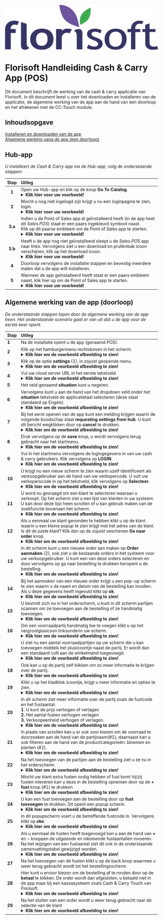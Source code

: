 ![Florisoft logo](https://raw.githubusercontent.com/florisoft/User.Manuals/main/fslogo.png)

# Florisoft Handleiding Cash & Carry App (POS)

Dit document beschrijft de werking van de cash & carry applicatie van Florisoft. In dit document leest u over het downloaden en installeren van de applicatie, de algemene werking van de app aan de hand van een doorloop en het afrekenen met de CC-Touch module. 

## Inhoudsopgave

[Installeren en downloaden van de app](#installeren-en-downloaden-van-de-app)  
[Algemene werking vana de app (een doorloop)](#algemene-werking-van-de-app-doorloop)

## Hub-app

*U installeert de Cash & Carry app via de Hub-app, volg de onderstaande stappen:*

|Stap|Uitleg|
|:-:|:--|
|**1**|Open uw Hub-app en klik op de knop **Go To Catalog**.<details><summary><b>Klik hier voor uw voorbeeld!</b></summary><img src="../Trolley Building App(M213)/Media/NL/1.png"></details>|
|**2**|Mocht u nog niet ingelogd zijn krijgt u nu een loginpagina te zien, login.<details><summary><b>Klik hier voor uw voorbeeld!</b></summary><img src="../Trolley Building App(M213)/Media/NL/2.png"></details>|
|**3.a**|Indien u de Point of Sales app al geïnstalleerd heeft (in de app heet dit *Sales.POS*) staat er een paars ingekleurd symbool naast.<br>Klik op dit paarse embleem om de Point of Sales app te starten.<details><summary><b>Klik hier voor uw voorbeeld!</b></summary><img src="Cash & Carry App/41.png"></details>|
|**3.b**|Heeft u de app nog niet geïnstalleerd sleept u de *Sales.POS* app naar links. Vervolgens ziet u een download en prullenbak icoon verschijnen, klik op het download icoon. <details><summary><b>Klik hier voor uw voorbeeld!</b></summary><img src="Cash & Carry App/42.png"></details>|
|**4**|Doorloop vervolgens de installatie stappen en bevestig meerdere malen dat u de app wilt installeren.|
|**5**|Wanneer de app geïnstalleerd heeft staat er een paars embleem naast, klik hier op om de Point of Sales app te starten.<details><summary><b>Klik hier voor uw voorbeeld!</b></summary><img src="Cash & Carry App/41.png"></details>|

## Algemene werking van de app (doorloop)

*De onderstaande stappen lopen door de algemene werking van de app heen. Het onderstaande scenario gaat er van uit dat u de app voor de eerste keer opent.*

|**Stap**|**Uitleg**|
|:--|:--|
|**1**|Na de installatie opent u de app (genaamd POS).|
|**2**|Klik op het hamburgermenu rechtsboven in het scherm. <details><summary>**Klik hier om de voorbeeld afbeelding te zien!**</summary><img src="Cash & Carry App/1.jpg" height=350px></details>|
|**3**|Klik op de optie **settings** (1), in zojuist geopende menu.<details><summary>**Klik hier om de voorbeeld afbeelding te zien!**</summary><img src="Cash & Carry App/2.jpg" height=350px></details>|
|**4**|Vul uw cloud server URL in het eerste tekstveld.<details><summary>**Klik hier om de voorbeeld afbeelding te zien!**</summary><img src="Cash & Carry App/27.png" height=350px></details>|
|**5**|Het veld genaamd **situation** kunt u negeren. |
|**6**|Vervolgens kunt u aan de hand van het dropdown veld onder het **situation** tekstveld de applicatietaal selecteren (deze staat standaard op Engels).<details><summary>**Klik hier om de voorbeeld afbeelding te zien!**</summary><img src="Cash & Carry App/6.jpg" height=350px></details>|
|**7**|Bij het eerst openen van de app kunt een melding krijgen waarin de volgende boodschap staat **requesting settings from hub**. U kunt dit bericht wegklikken door op **cancel** te drukken.<details><summary>**Klik hier om de voorbeeld afbeelding te zien!**</summary><img src="Cash & Carry App/4.jpg" height=350px></details>|
|**8**|Druk vervolgens op de **save** knop, u wordt vervolgens terug gebracht naar het startmenu.<details><summary>**Klik hier om de voorbeeld afbeelding te zien!**</summary><img src="Cash & Carry App/5.jpg" height=350px></details>|
|**9**|Vul in het startmenu vervolgens de logingegevens in van uw cash & carry gebruikers. Klik vervolgens op **LOGIN**.<details><summary>**Klik hier om de voorbeeld afbeelding te zien!**</summary><img src="Cash & Carry App/7.jpg" height=350px></details>|
|**10**|U krijgt nu een nieuw scherm te zien waarin uzelf identificeert als verkoopgebruiker aan de hand van uw verkopercode. U vult uw verkoperscode in op het tekstveld, klik vervolgens op **Selecteer**.<details><summary>**Klik hier om de voorbeeld afbeelding te zien!**</summary><img src="Cash & Carry App/9.jpg" height=350px></details>|
|**11**|U word nu gevraagd om een klant te selecteren waaraan u verkoopt. Op het scherm ziet u een lijst van klanten in uw systeem. U kan door deze lijst heen scrollen of u kan gebruik maken van de zoekfunctie bovenaan het scherm.<details><summary>**Klik hier om de voorbeeld afbeelding te zien!**</summary><img src="Cash & Carry App/10.jpg" height=350px></details>|
|**12**|Als u eenmaal uw klant gevonden te hebben klikt u op de klant waarin u een kleine popup te zien krijgt met het adres van de klant. Is dit de juiste klant? Klik dan op de zojuist veschenen **Ga naar order** knop.<details><summary>**Klik hier om de voorbeeld afbeelding te zien!**</summary><img src="Cash & Carry App/11.jpg" height=350px></details>|
|**13**|In dit scherm kunt u een nieuwe order aan maken op **Order aanmaken** (2), ook ziet u de bestaande orders in het systeem voor uw verkoopgebruiker. U kunt een van deze orders selecteren en door vervolgens op ga naar bestelling te drukken heropent u de bestelling.<details><summary>**Klik hier om de voorbeeld afbeelding te zien!**</summary><img src="Cash & Carry App/12.jpg" height=350px></details>|
|**14**|Bij het aanmaken van een nieuwe order krijgt u een pop-up scherm te zien waarin u de naam en datum van de bestelling kan invullen. Als u deze gegevens heeft ingevuld klikt op **ok**.<details><summary>**Klik hier om de voorbeeld afbeelding te zien!**</summary><img src="Cash & Carry App/13.jpg" height=350px></details>|
|**15**|U bevindt zich nu in het orderscherm, u kunt in dit scherm partijen scannen om ze toevoegen aan de bestelling of ze handmatig toevoegen.<details><summary>**Klik hier om de voorbeeld afbeelding te zien!**</summary><img src="Cash & Carry App/15.jpg" height=350px></details>|
|**16**|Om een voorraadpartij handmatig toe te voegen klikt u op het vergrootglasicoon linksonderin uw scherm.<details><summary>**Klik hier om de voorbeeld afbeelding te zien!**</summary><img src="Cash & Carry App/28.jpg" height=350px></details>|
|**17**|U ziet nu een aantal voorraadpartijen op uw scherm die u kan toevoegen middels het plusicoontje naast de partij. Er wordt dan een standaard colli aan de winkelmand toegevoegd.<details><summary>**Klik hier om de voorbeeld afbeelding te zien!**</summary><img src="Cash & Carry App/16.jpg" height=350px></details>|
|**18**|Ook kan u op de partij zelf klikken om zo meer informatie te krijgen over de partij.<details><summary>**Klik hier om de voorbeeld afbeelding te zien!**</summary><img src="Cash & Carry App/31.jpg" height=350px></details> |
|**19**|Klikt u op het kladblok icoontje, krijgt u meer informatie en opties te zien.<details><summary>**Klik hier om de voorbeeld afbeelding te zien!**</summary><img src="Cash & Carry App/30.jpg" height=350px></details>|
|**20**|In dit scherm ziet meer informatie over de partij zoals de fustcode en het fustaantal:<br>**1.** U kunt de prijs verhogen of verlagen<br>**2.** Het aantal fusten verhogen verlagen<br>**3.** Verkoopeenheid verhogen of verlagen.<details><summary>**Klik hier om de voorbeeld afbeelding te zien!**</summary><img src="Cash & Carry App/21.jpg" height=350px></details>|
|**21**|In plaats van scrollen kan u er ook voor kiezen om de voorraad te doorzoeken aan de hand van de partijnaam(#1), daarnaast kan u ook filteren aan de hand van de productcategorieën: bloemen en planten (#2).<details><summary>**Klik hier om de voorbeeld afbeelding te zien!**</summary><img src="Cash & Carry App/18.jpg" height=350px></details>|
|**22**|Na het toevoegen van de partijen aan de bestelling ziet u ze nu in het orderscherm.<details><summary>**Klik hier om de voorbeeld afbeelding te zien!**</summary><img src="Cash & Carry App/35.jpg" height=350px></details>|
|**23**|Mocht uw klant extra fusten nodig hebben of fust komt hij/zij fusten inleveren kan u deze in de bestelling opnemen door op de **+ fust** knop (#1) te drukken.<details><summary>**Klik hier om de voorbeeld afbeelding te zien!**</summary><img src="Cash & Carry App/36.jpg" height=350px></details>|
|**24**|U kan een fust toevoegen aan de bestelling door op **fust toevoegen** te drukken. Dit opent een popup scherm.<details><summary>**Klik hier om de voorbeeld afbeelding te zien!**</summary><img src="Cash & Carry App/24.jpg" height=350px></details>|
|**25**|In dit popupscherm voert u de betreffende fustcode in. Vervolgens klikt op **oke**.<details><summary>**Klik hier om de voorbeeld afbeelding te zien!**</summary><img src="Cash & Carry App/23.jpg" height=350px></details>|
|**26**|Als u eenmaal de fusten heeft toegevoegd kan u aan de hand van **+** en **-** knoppen de *uitgaande* en *inkomende* fustaantallen invoeren. Na het wijzigen van een fustaantal ziet dit ook in de onderstaande samenvattingstabel gewijzigd worden.<details><summary>**Klik hier om de voorbeeld afbeelding te zien!**</summary><img src="Cash & Carry App/40.jpg" height=350px></details> |
|**27**|Na het toevoegen van de fusten klikt u op de back knop waarmee u weer terug gebracht wordt tot het bestellingsscherm.|
|**28**|Hier kunt u ervoor kiezen om de bestelling af te ronden door op de **betaal** te klikken. De order wordt dan afgesloten, u betaald niet in de app maar bij een kassasysteem zoals Cash & Carry Touch van Florisoft.<details><summary>**Klik hier om de voorbeeld afbeelding te zien!**</summary><img src="Cash & Carry App/37.jpg" height=350px></details>|
|**29**|Na het sluiten van een order wordt u weer terug gebracht naar de selectie van de klant<details><summary>**Klik hier om de voorbeeld afbeelding te zien!**</summary><img src="Cash & Carry App/26.jpg" height=350px></details>|
